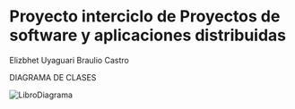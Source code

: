 # Proyecto interciclo de  Proyectos de software y aplicaciones distribuidas 
Elizbhet Uyaguari
Braulio Castro

DIAGRAMA DE CLASES 

![LibroDiagrama](https://user-images.githubusercontent.com/49736365/70665827-64eb1e80-1c3b-11ea-9bd8-eb5f516605af.JPG)
